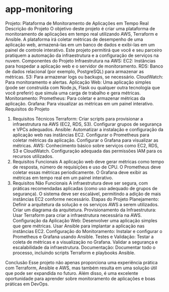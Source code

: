 # app-monitoring

Projeto: Plataforma de Monitoramento de Aplicações em Tempo Real
Descrição do Projeto
O objetivo deste projeto é criar uma plataforma de monitoramento de aplicações em tempo real utilizando AWS, Terraform e Ansible. A plataforma irá coletar métricas de desempenho de uma aplicação web, armazená-las em um banco de dados e exibi-las em um painel de controle interativo. Este projeto permitirá que você e seu parceiro pratiquem a automação da infraestrutura e a configuração de serviços na nuvem.
Componentes do Projeto
Infraestrutura na AWS:
EC2: Instâncias para hospedar a aplicação web e o servidor de monitoramento.
RDS: Banco de dados relacional (por exemplo, PostgreSQL) para armazenar as métricas.
S3: Para armazenar logs ou backups, se necessário.
CloudWatch: Para monitoramento e alertas.
Aplicação Web:
Uma aplicação simples (pode ser construída com Node.js, Flask ou qualquer outra tecnologia que você preferir) que simula uma carga de trabalho e gera métricas.
Monitoramento:
Prometheus: Para coletar e armazenar métricas da aplicação.
Grafana: Para visualizar as métricas em um painel interativo.
Requisitos do Projeto
1. Requisitos Técnicos
Terraform:
Criar scripts para provisionar a infraestrutura na AWS (EC2, RDS, S3).
Configurar grupos de segurança e VPCs adequados.
Ansible:
Automatizar a instalação e configuração da aplicação web nas instâncias EC2.
Configurar o Prometheus para coletar métricas da aplicação.
Configurar o Grafana para visualizar as métricas.
AWS:
Conhecimento básico sobre serviços como EC2, RDS, S3 e CloudWatch.
Configuração adequada das permissões IAM para os recursos utilizados.
2. Requisitos Funcionais
A aplicação web deve gerar métricas como tempo de resposta, número de requisições e uso de CPU.
O Prometheus deve coletar essas métricas periodicamente.
O Grafana deve exibir as métricas em tempo real em um painel interativo.
3. Requisitos Não Funcionais
A infraestrutura deve ser segura, com práticas recomendadas aplicadas (como uso adequado de grupos de segurança).
O sistema deve ser escalável, permitindo a adição de mais instâncias EC2 conforme necessário.
Etapas do Projeto
Planejamento:
Definir a arquitetura da solução e os serviços AWS a serem utilizados.
Criar um diagrama da arquitetura.
Provisionamento da Infraestrutura:
Usar Terraform para criar a infraestrutura necessária na AWS.
Configuração da Aplicação Web:
Desenvolver uma aplicação simples que gere métricas.
Usar Ansible para implantar a aplicação nas instâncias EC2.
Configuração do Monitoramento:
Instalar e configurar o Prometheus e Grafana usando Ansible.
Testes e Validação:
Testar a coleta de métricas e a visualização no Grafana.
Validar a segurança e escalabilidade da infraestrutura.
Documentação:
Documentar todo o processo, incluindo scripts Terraform e playbooks Ansible.

Conclusão
Esse projeto não apenas proporciona uma experiência prática com Terraform, Ansible e AWS, mas também resulta em uma solução útil que pode ser expandida no futuro. Além disso, é uma excelente oportunidade para aprender sobre monitoramento de aplicações e boas práticas em DevOps.
